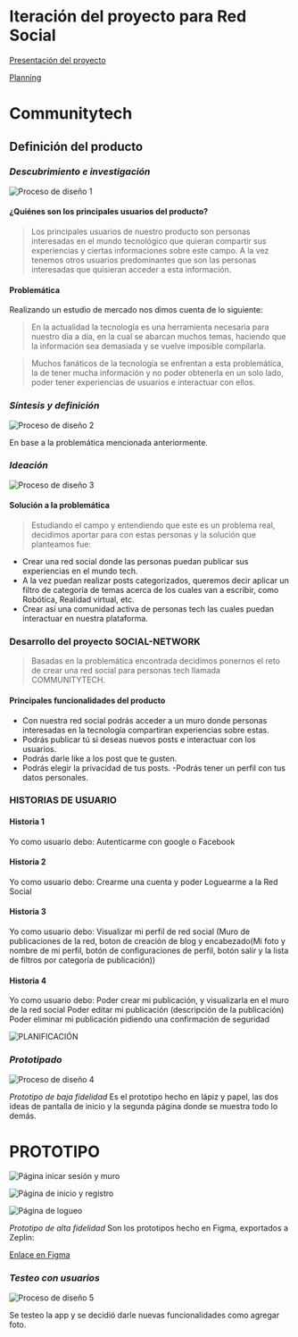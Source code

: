 # Iteración del proyecto para Red Social

[Presentación del proyecto](https://docs.google.com/presentation/d/1ZMmgPeuxNJ3mNuRJ-02ggJvcipzA9XClQzxa-H8X2O0/edit?usp=sharing)

[Planning](https://docs.google.com/spreadsheets/d/10BW1WWC4MsZBMotm8KcR8j4Nt63B_Vrrr_TiV54XjoU/edit?usp=sharing)

# Communitytech
## Definición del producto
### _Descubrimiento e investigación_
![Proceso de diseño 1](https://lh5.googleusercontent.com/87kdbH1PfKC9A8Iik8Ks9z3sbTgzKKyCP_DRUHHU9F-6FT4lqQU5cASr7fMwocdfBGF6z1bGtT1XNVh-vV8gaeLH-SzmFBy0bopUi5hCTHAQ-z8nZm1_WKBfjoAP7QndyxdDOsj8N7U)

#### ¿Quiénes son los principales usuarios del producto?
> Los principales usuarios de nuestro producto son personas interesadas en el mundo tecnológico que quieran compartir sus experiencias y ciertas informaciones sobre este campo.
> A la vez tenemos otros usuarios predominantes que son las personas interesadas que quisieran acceder a esta información.
#### Problemática
Realizando un estudio de mercado nos dimos cuenta de lo siguiente:
> En la actualidad la tecnología es una herramienta necesaria para nuestro día a día, en la cual se abarcan muchos temas, haciendo que la información sea demasiada y se vuelve imposible compilarla.

> Muchos fanáticos de la tecnología se enfrentan a esta problemática, la de tener mucha información y no poder obtenerla en un solo lado, poder tener experiencias de usuarios e interactuar con ellos.


### _Síntesis y definición_

![Proceso de diseño 2](https://lh5.googleusercontent.com/nQIPFhjS7QtmjupPsDHE8hURMZRdowkuopqIsWMGYR6YCdNRd3eDlDHfz11NZ6MGCpG3iiVHx3ZY3gsutpaHz_aU0gPp-Ak2v224rR0VHUpEKbVjLB3UofCv521cEbA3P0yhr_Hc-8M)

En base a la problemática mencionada anteriormente. 

### _Ideación_

![Proceso de diseño 3](https://lh4.googleusercontent.com/KUDC2ezoy6SbbodIMunjDjlFvdqj81VOX6X8wQBfDAsyOZFy4WnjHBJZpLnX6cFM0_iBT416x67eXQRRFqMXsydRFNX5L_0tQpiRX3NKhl-qylj9QQUpdyBIS7msN5hxz3MjsCjfZ6o)

#### Solución a la problemática
> Estudiando el campo y entendiendo que este es un problema real, decidimos aportar para con estas personas y la solución que planteamos fue:
- Crear una red social donde las personas puedan publicar sus experiencias en el mundo tech.
- A la vez puedan realizar posts categorizados, queremos decir aplicar un filtro de categoría de temas acerca de los cuales van a escribir, como Robótica, Realidad virtual, etc.
- Crear así una comunidad activa de personas tech las cuales puedan interactuar en nuestra plataforma.

### Desarrollo del proyecto SOCIAL-NETWORK
> Basadas en la problemática encontrada decidimos ponernos el reto de crear una red social para personas tech llamada COMMUNITYTECH.

#### Principales funcionalidades del producto
- Con nuestra red social podrás acceder a un muro donde personas interesadas en la tecnología compartiran experiencias sobre estas.
- Podrás publicar tú si deseas nuevos posts e interactuar con los usuarios.
- Podrás darle like a los post que te gusten.
- Podrás elegir la privacidad de tus posts.
-Podrás tener un perfil con tus datos personales.

### HISTORIAS DE USUARIO
#### Historia 1
Yo como usuario debo:
Autenticarme con google o Facebook

#### Historia 2
Yo como usuario debo:
Crearme una cuenta y poder Loguearme a la Red Social

#### Historia 3
Yo como usuario debo:
Visualizar mi perfil de red social (Muro de publicaciones de la red, boton de creación de blog y encabezado(Mi foto y nombre de mi perfil, botón de configuraciones de perfil, botón salir y la lista de filtros por categoría de publicación))

#### Historia 4
Yo como usuario debo:
Poder crear mi publicación, y visualizarla en el muro de la red social
Poder editar mi publicación (descripción de la publicación)
Poder eliminar mi publicación pidiendo una confirmación de seguridad

![PLANIFICACIÓN](https://ibb.co/M7tm9Bw)

### _Prototipado_

![Proceso de diseño 4](https://lh4.googleusercontent.com/O0va4gSdInWa4i-2gLgIpaTBCaAeoFeqjtc1OqVtSJpvqVmm4vnC45jzYNkfS7JEnRJY05JzjXXYGIOiM_Y_iTq-D_NM47yFfjrTZQSe8OL_2nx0ieLWNKKVbOJz_tXE8zX09Ibv3mc)

_Prototipo de baja fidelidad_
Es el prototipo hecho en lápiz y papel, las dos ideas de pantalla de inicio y la segunda página donde se muestra todo lo demás.

# PROTOTIPO

![Página inicar sesión y muro](https://ibb.co/wKwy5jT)

![Página de inicio y registro](https://ibb.co/cYk49J4)

![Página de logueo](https://ibb.co/dgygRg5)

_Prototipo de alta fidelidad_
Son los prototipos hecho en Figma, exportados a Zeplin:

[Enlace en Figma](https://www.figma.com/file/EBKxU5IB4HNiLTY5pofqe5VJ/Untitled?node-id=0%3A1)

### _Testeo con usuarios_

![Proceso de diseño 5](https://lh5.googleusercontent.com/QllK4qB6uZtg6YFMriQKgpgLRO6gnNb1H88eBZ_7-GUvWleZ1GfXrE8BgFdEyQRgp2OM5bGXn_eBxaoOELRrN3nI9R3A7GlW6MAo6Yf67nqwow059gTQXvom9ULgDrXlVKUMGVJ00NE)

Se testeo la app y se decidió darle nuevas funcionalidades como agregar foto.

